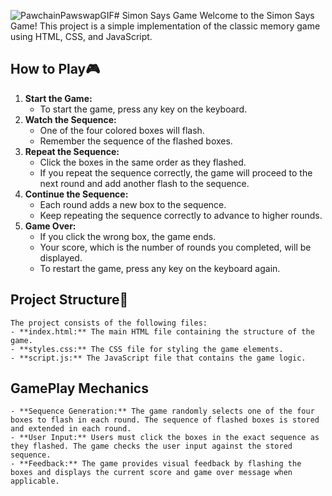 ![PawchainPawswapGIF](https://github.com/siniekoo19/Simon-Says-Game/assets/144519238/dd787fc9-8092-4e7f-b3e4-67bcc6c3ef89)# Simon Says Game
Welcome to the Simon Says Game! This project is a simple implementation of the classic memory game using HTML, CSS, and JavaScript.

## How to Play🎮
  1. **Start the Game:**
     - To start the game, press any key on the keyboard.
  2. **Watch the Sequence:**
     - One of the four colored boxes will flash.
     - Remember the sequence of the flashed boxes.
  3. **Repeat the Sequence:**
     - Click the boxes in the same order as they flashed.
     - If you repeat the sequence correctly, the game will proceed to the next round and add another flash to the sequence.
  4. **Continue the Sequence:**
     - Each round adds a new box to the sequence.
     - Keep repeating the sequence correctly to advance to higher rounds.
  5. **Game Over:**
     - If you click the wrong box, the game ends.
     - Your score, which is the number of rounds you completed, will be displayed.
     - To restart the game, press any key on the keyboard again.

## Project Structure🚀
    The project consists of the following files:
    - **index.html:** The main HTML file containing the structure of the game.
    - **styles.css:** The CSS file for styling the game elements.
    - **script.js:** The JavaScript file that contains the game logic.

## GamePlay Mechanics
    - **Sequence Generation:** The game randomly selects one of the four boxes to flash in each round. The sequence of flashed boxes is stored and extended in each round.
    - **User Input:** Users must click the boxes in the exact sequence as they flashed. The game checks the user input against the stored sequence.
    - **Feedback:** The game provides visual feedback by flashing the boxes and displays the current score and game over message when applicable.
